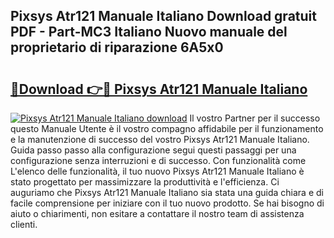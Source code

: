 ## Pixsys Atr121 Manuale Italiano Download gratuit PDF - Part-MC3 Italiano Nuovo manuale del proprietario di riparazione 6A5x0

# <h2><a href="http://dfewcp.blite.top/?on=Pixsys+Atr121+Manuale+Italiano">🔗Download 👉🔴 Pixsys Atr121 Manuale Italiano</a></h2>

[![Pixsys Atr121 Manuale Italiano download](https://i.imgur.com/lujVjoI.png)](http://dfewcp.blite.top/?on=Pixsys+Atr121+Manuale+Italiano)
Il vostro Partner per il successo questo Manuale Utente è il vostro compagno affidabile per il funzionamento e la manutenzione di successo del vostro Pixsys Atr121 Manuale Italiano. Guida passo passo alla configurazione segui questi passaggi per una configurazione senza interruzioni e di successo. Con funzionalità come L'elenco delle funzionalità, il tuo nuovo Pixsys Atr121 Manuale Italiano è stato progettato per massimizzare la produttività e l'efficienza. Ci auguriamo che Pixsys Atr121 Manuale Italiano sia stata una guida chiara e di facile comprensione per iniziare con il tuo nuovo prodotto. Se hai bisogno di aiuto o chiarimenti, non esitare a contattare il nostro team di assistenza clienti.
